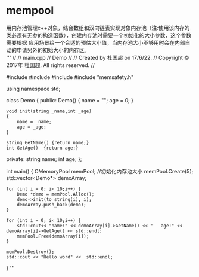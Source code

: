# mempool
用内存池管理c++对象，结合数组和双向链表实现对象内存池（注:使用该内存的类必须有无参的构造函数），创建内存池时需要一个初始化的大小参数，这个参数需要根据
应用场景给一个合适的预估大小值，当内存池大小不够用时会在内部自动的申请另外的初始大小的内存区。<br>
'''
//
//  main.cpp
//  Demo
//
//  Created by 杜国超 on 17/6/22.
//  Copyright © 2017年 杜国超. All rights reserved.
//

#include <vector>
#include <iostream>
#include <string>
#include "memsafety.h"

using namespace std;

class Demo
{
public:
    Demo()
    {
        name = "";
        age = 0;
    }
    
    void init(string _name,int _age)
    {
        name = _name;
        age = _age;
    }
    
    string GetName() {return name;}
    int GetAge()  {return age;}
private:
    string name;
    int age;
};

int main()
{
    CMemoryPool<Demo> memPool;
    //初始化内存池大小
    memPool.Create(5);
    std::vector<Demo*> demoArray;
    
    for (int i = 0; i< 10;i++) {
        Demo *demo = memPool.Alloc();
        demo->init(to_string(i), i);
        demoArray.push_back(demo);
    }
    
    for (int i = 0; i< 10;i++) {
        std::cout<< "name:" << demoArray[i]->GetName() << "   age:" << demoArray[i]->GetAge() << std::endl;
        memPool.Free(demoArray[i]);
    }
    
    memPool.Destroy();
    std::cout << "Hello word" <<  std::endl;
}
'''

